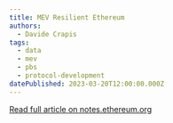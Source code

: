 ```yaml
---
title: MEV Resilient Ethereum
authors:
  - Davide Crapis
tags:
  - data
  - mev
  - pbs
  - protocol-development
datePublished: 2023-03-20T12:00:00.000Z
---
```


[Read full article on notes.ethereum.org](https://notes.ethereum.org/@RMFhKOrSSEWxmqjZMOT1Ag/rJb_cq8Co)
